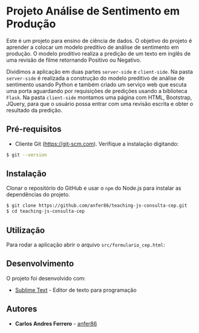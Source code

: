 # Projeto Análise de Sentimento em Produção

Este é um projeto para ensino de ciência de dados. O objetivo do projeto é aprender a colocar um modelo preditivo de análise de sentimento em produção. O modelo proditivo realiza a predição de um texto em inglês de uma revisão de filme retornando Positivo ou Negativo.

Dividimos a aplicação em duas partes `server-side` e `client-side`. Na pasta `server-side` é realizada a construção do modelo preditivo de análise de sentimento usando Python e também criado um serviço web que escuta uma porta aguardando por requisições de predições usando a biblioteca `Flask`. Na pasta `client-side` montamos uma página com HTML, Bootstrap, JQuery, para que o usuário possa entrar com uma revisão escrita e obter o resultado da predição.

## Pré-requisitos

* Cliente Git (https://git-scm.com). Verifique a instalação digitando:
```bash
$ git --version
```

## Instalação

Clonar o repositório do GitHub e usar o `npm` do Node.js para instalar as dependências do projeto.
```bash
$ git clone https://github.com/anfer86/teaching-js-consulta-cep.git
$ cd teaching-js-consulta-cep
```

## Utilização

Para rodar a aplicação abrir o arquivo `src/formulario_cep.html`:

## Desenvolvimento

O projeto foi desenvolvido com:

* [Sublime Text](https://www.sublimetext.com/) - Editor de texto para programação

## Autores

* **Carlos Andres Ferrero** - [anfer86](https://github.com/anfer86)